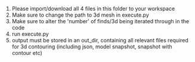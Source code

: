 1. Please import/download all 4 files in this folder to your workspace
2. Make sure to change the path to 3d mesh in execute.py
3. Make sure to alter the 'number' of finds/3d being iterated through in the code 
4. run execute.py 
5. output must be stored in an out_dir, containing all relevant files required for 3d contouring (including json, model snapshot, snapshot with contour etc)